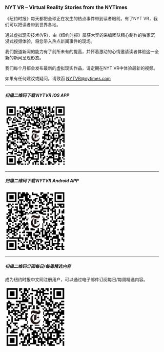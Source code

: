 ### NYT VR – Virtual Reality Stories from the NYTimes
《纽约时报》每天都把全球正在发生的热点事件带到读者眼前。有了NYT VR，我们可以把读者带到世界各地。 

通过虚拟现实技术(VR)，由《纽约时报》屡获大奖的采编团队精心制作的独家沉浸式视频体验，将您带入热点新闻事件的现场。 

我们报道新闻的能力有了前所未有的提高，并怀着激动的心情邀请读者体验这一全新的新闻呈现形态。 

我们每个月都会发布最新的虚拟现实作品，请定期在NYT VR中体验最新的视频。 

如果有任何建议或疑问，请致函 NYTVR@nytimes.com

***

##### 扫描二维码下载 NYTVR iOS APP
[<img src="https://raw.githubusercontent.com/chinanyt/apps/gh-pages/images/newsapp-iOS.png" alt="扫描二维码下载 NYTVR iOS APP" width="200">](https://itunes.apple.com/us/app/nyt-vr/id1028562337?mt=8 "NYTVR iOS APP")

***

##### 扫描二维码下载 NYTVR Android APP
[<img src="https://raw.githubusercontent.com/chinanyt/apps/gh-pages/images/android-latest.png" alt="扫描二维码下载纽约时报中文网 Android APP" width="200">](http://app.mi.com/download/363198 "NYTVR Android APP")

***

##### 扫描二维码订阅每日/每周精选内容
成为纽约时报中文网注册用户，可以通过电子邮件订阅每日/每周精选内容。

[<img src="https://raw.githubusercontent.com/chinanyt/apps/gh-pages/images/nytcn-registration.png" alt="扫描二维码订阅每日/每周精选内容" width="200">](https://d3nkbrensxlx96.cloudfront.net/mobile/register/ "注册并订阅每日/每周精选内容")
